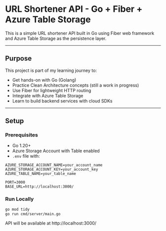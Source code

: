 # URL Shortener API - Go + Fiber + Azure Table Storage

This is a simple URL shortener API built in Go using Fiber web framework and Azure Table Storage as the persistence layer.

---

## Purpose

This project is part of my learning journey to:

- Get hands-on with Go (Golang)
- Practice Clean Architecture concepts (still a work in progress)
- Use Fiber for lightweight HTTP routing
- Integrate with Azure Table Storage
- Learn to build backend services with cloud SDKs

---

## Setup

### Prerequisites

- Go 1.20+
- Azure Storage Account with Table enabled
- `.env` file with:

```env
AZURE_STORAGE_ACCOUNT_NAME=your_account_name
AZURE_STORAGE_ACCOUNT_KEY=your_account_key
AZURE_TABLE_NAME=your_table_name

PORT=3000
BASE_URL=http://localhost:3000/
```

### Run Locally
```bash
go mod tidy
go run cmd/server/main.go
```

API will be available at http://localhost:3000/